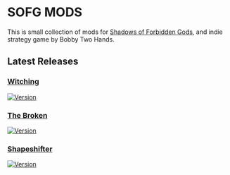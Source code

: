 # SOFG MODS

This is small collection of mods for  [Shadows of Forbidden Gods](https://store.steampowered.com/app/1741640/Shadows_of_Forbidden_Gods/), and indie strategy game by Bobby Two Hands.

## Latest Releases ##

### [Witching](https://github.com/kilfour/SOFG-Mods/wiki/Witching)  ###

[![Version](https://img.shields.io/badge/Version-0.2.2-purple)](https://github.com/kilfour/SOFG-Witching-Mod/releases/tag/Witching-0.2.2)

### [The Broken](https://github.com/kilfour/SOFG-Mods/wiki/TheBroken)  ###

[![Version](https://img.shields.io/badge/Version-v0.1.1-purple)](https://github.com/kilfour/SOFG-Witching-Mod/releases/tag/TheBrokenv0.1.1)

### [Shapeshifter](https://github.com/kilfour/SOFG-Mods/wiki/ShapeShifter)  ###

[![Version](https://img.shields.io/badge/Version-v0.0.1-purple)](https://github.com/kilfour/SOFG-Witching-Mod/releases/tag/ShapeShifterv0.0.1)
